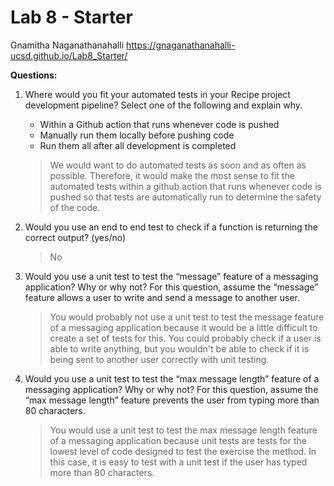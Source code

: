 # Lab 8 - Starter
Gnamitha Naganathanahalli
https://gnaganathanahalli-ucsd.github.io/Lab8_Starter/

**Questions:**
1) Where would you fit your automated tests in your Recipe project development pipeline? Select one of the following and explain why.

   - Within a Github action that runs whenever code is pushed 
   - Manually run them locally before pushing code
   - Run them all after all development is completed
  
    > We would want to do automated tests as soon and as often as possible. Therefore, it would make the most sense to fit the automated tests within a github action that runs whenever code is pushed so that tests are automatically run to determine the safety of the code. 

2) Would you use an end to end test to check if a function is returning the correct output? (yes/no)
   > No

3) Would you use a unit test to test the “message” feature of a messaging application? Why or why not? For this question, assume the “message” feature allows a user to write and send a message to another user.

    > You would probably not use a unit test to test the message feature of a messaging application because it would be a little difficult to create a set of tests for this. You could probably check if a user is able to write anything, but you wouldn't be able to check if it is being sent to another user correctly with unit testing.


4) Would you use a unit test to test the “max message length” feature of a messaging application? Why or why not? For this question, assume the “max message length” feature prevents the user from typing more than 80 characters.

    > You would use a unit test to test the max message length feature of a messaging application because unit tests are tests for the lowest level of code designed to test the exercise the method. In this case, it is easy to test with a unit test if the user has typed more than 80 characters.


